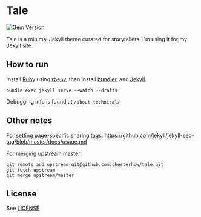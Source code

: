 # Tale

[![Gem Version](https://badge.fury.io/rb/tale.svg)](https://badge.fury.io/rb/tale)

Tale is a minimal Jekyll theme curated for storytellers. I'm using it for my Jekyll site.

## How to run

Install [Ruby](https://www.ruby-lang.org/en/) using [rbenv](https://github.com/rbenv/rbenv), then install [bundler](http://bundler.io/), and [Jekyll](https://jekyllrb.com/).

```bundle exec jekyll serve --watch --drafts```

Debugging info is found at `/about-technical/`

## Other notes

For setting page-specific sharing tags: https://github.com/jekyll/jekyll-seo-tag/blob/master/docs/usage.md

For merging upstream master:

```
git remote add upstream git@github.com:chesterhow/tale.git
git fetch upstream
git merge upstream/master
```

## License
See [LICENSE](https://github.com/lycarter/lycarter.github.com/blob/master/LICENSE)
